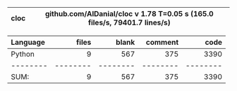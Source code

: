 cloc|github.com/AlDanial/cloc v 1.78  T=0.05 s (165.0 files/s, 79401.7 lines/s)
--- | ---

Language|files|blank|comment|code
:-------|-------:|-------:|-------:|-------:
Python|9|567|375|3390
--------|--------|--------|--------|--------
SUM:|9|567|375|3390
